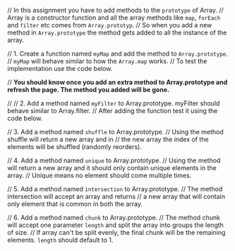 // In this assignment you have to add methods to the `prototype` of Array.
// Array is a constructor function and all the array methods like `map`, `forEach` and `filter` etc comes from `Array.prototyp`.
// So when you add a new method in `Array.prototype` the method gets added to all the instance of the array.

// 1. Create a function named `myMap` and add the method to `Array.prototype`.
// `myMap` will behave similar to how the `Array.map` works.
// To test the implementation use the code below.

// **You should know once you add an extra method to Array.prototype and refresh the page. The method you added will be gone.**

// // 2. Add a method named `myFilter` to Array.prototype. myFilter should behave similar to Array.filter.
// After adding the function test it using the code below.

// 3. Add a method named `shuffle` to Array.prototype.
// Using the method shuffle will return a new array and in
// the new array the index of the elements will be shuffled (randomly reorders).

// 4. Add a method named `unique` to Array.prototype.
// Using the method will return a new array and it should only contain unique elements in the array.
// Unique means no element should come multiple times.

// 5. Add a method named `intersection` to Array.prototype.
// The method intersection will accept an array and returns
// a new array that will contain only element that is common in both the array.

// 6. Add a method named `chunk` to Array.prototype.
// The method chunk will accept one parameter `length` and split the array into groups the length of size.
// If array can't be split evenly, the final chunk will be the remaining elements. `length` should default to 1.
